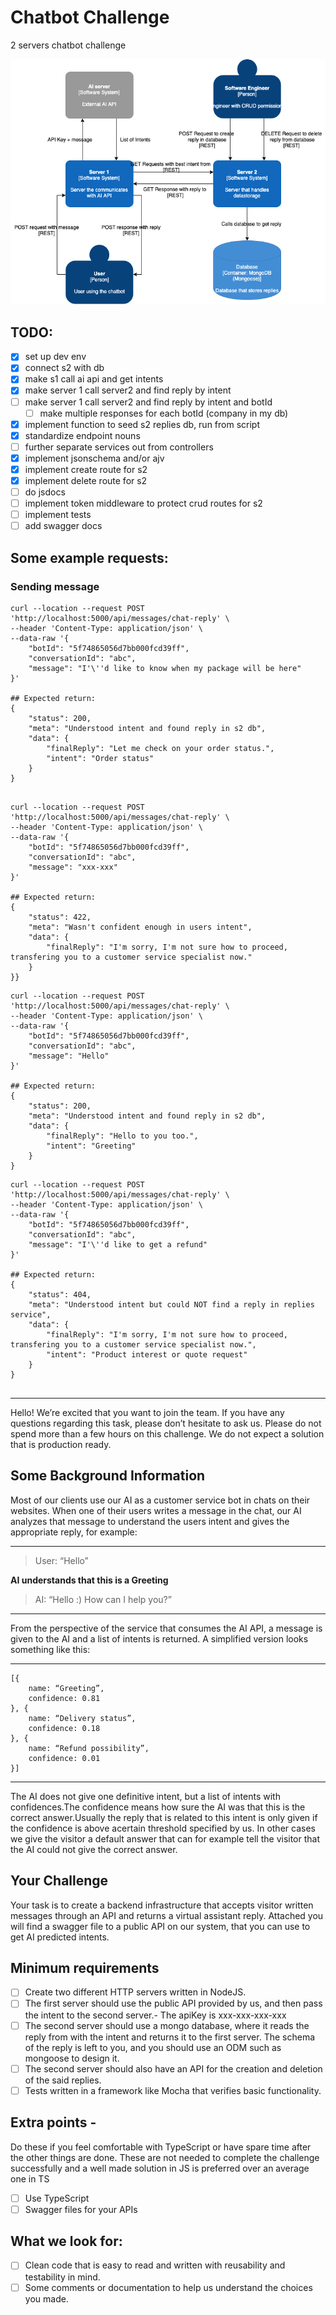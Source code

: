 # Chatbot Challenge
2 servers chatbot challenge


![](reference/architecture.png)


## TODO:
- [x] set up dev env
- [x] connect s2 with db
- [x] make s1 call ai api and get intents
- [x] make server 1 call server2 and find reply by intent
- [ ]  make server 1 call server2 and find reply by intent and botId
	- [ ] make multiple responses for each botId (company in my db)
- [x] implement function to seed s2 replies db, run from script
- [x] standardize endpoint nouns
- [ ] further separate services out from controllers
- [x] implement jsonschema and/or ajv
- [x] implement create route for s2
- [x]  implement delete route for s2
- [ ]  do jsdocs
- [ ] implement token middleware to protect crud routes for s2
- [ ] implement tests
- [ ] add swagger docs

## Some example requests:
### Sending message
```
curl --location --request POST 'http://localhost:5000/api/messages/chat-reply' \
--header 'Content-Type: application/json' \
--data-raw '{
    "botId": "5f74865056d7bb000fcd39ff",
    "conversationId": "abc",
    "message": "I'\''d like to know when my package will be here"
}'

## Expected return:
{
    "status": 200,
    "meta": "Understood intent and found reply in s2 db",
    "data": {
        "finalReply": "Let me check on your order status.",
        "intent": "Order status"
    }
}


```


```
curl --location --request POST 'http://localhost:5000/api/messages/chat-reply' \
--header 'Content-Type: application/json' \
--data-raw '{
    "botId": "5f74865056d7bb000fcd39ff",
    "conversationId": "abc",
    "message": "xxx-xxx"
}'

## Expected return:
{
    "status": 422,
    "meta": "Wasn't confident enough in users intent",
    "data": {
        "finalReply": "I'm sorry, I'm not sure how to proceed, transfering you to a customer service specialist now."
    }
}}

```
```
curl --location --request POST 'http://localhost:5000/api/messages/chat-reply' \
--header 'Content-Type: application/json' \
--data-raw '{
    "botId": "5f74865056d7bb000fcd39ff",
    "conversationId": "abc",
    "message": "Hello"
}'

## Expected return:
{
    "status": 200,
    "meta": "Understood intent and found reply in s2 db",
    "data": {
        "finalReply": "Hello to you too.",
        "intent": "Greeting"
    }
}

```
```
curl --location --request POST 'http://localhost:5000/api/messages/chat-reply' \
--header 'Content-Type: application/json' \
--data-raw '{
    "botId": "5f74865056d7bb000fcd39ff",
    "conversationId": "abc",
    "message": "I'\''d like to get a refund"
}'

## Expected return:
{
    "status": 404,
    "meta": "Understood intent but could NOT find a reply in replies service",
    "data": {
        "finalReply": "I'm sorry, I'm not sure how to proceed, transfering you to a customer service specialist now.",
        "intent": "Product interest or quote request"
    }
}


```

- - - -
Hello! We’re excited that you want to join the team.
If you have any questions regarding this task, please don’t hesitate to ask us.
Please do not spend more than a few hours on this challenge. We do not expect a solution that is production ready.

## Some Background Information

Most of our clients use our AI as a customer service bot in chats on their websites.
When one of their users writes a message in the chat, our AI analyzes that message to understand the users intent and gives the appropriate reply, for example:

- - - -
> User: “Hello”

**AI understands that this is a Greeting**

> AI: “Hello :) How can I help you?”
- - - -

From the perspective of the service that consumes the AI API, a message is given to the AI and a list of intents is returned. A simplified version looks something like this:

- - - -
```
[{
	name: “Greeting”,
	confidence: 0.81
}, {
	name: “Delivery status”,
	confidence: 0.18
}, {
	name: “Refund possibility”,
	confidence: 0.01
}]
```
- - - -

The AI does not give one definitive intent, but a list of intents with confidences.The confidence means how sure the AI was that this is the correct answer.Usually the reply that is related to this intent is only given if the confidence is above acertain threshold specified by us. In other cases we give the visitor a default answer that can for example tell the visitor that the AI could not give the correct answer.

## Your Challenge

Your task is to create a backend infrastructure that accepts visitor written messages through an API and returns a virtual assistant reply. Attached you will find a swagger file to a public API on our system, that you can use to get AI predicted intents.

## Minimum requirements
- [ ] Create two different HTTP servers written in NodeJS.
- [ ] The first server should use the public API provided by us, and then pass the intent to the second server.- The apiKey is xxx-xxx-xxx-xxx
- [ ] The second server should use a mongo database, where it reads the reply from with the intent and returns it to the first server. The schema of the reply is left to you, and you should use an ODM such as mongoose to design it.
- [ ] The second server should also have an API for the creation and deletion of the said replies.
- [ ] Tests written in a framework like Mocha that verifies basic functionality.

## Extra points -
Do these if you feel comfortable with TypeScript or have spare time after the other things are done. These are not needed to complete the challenge successfully and a well made solution in JS is preferred over an average one in TS
- [ ] Use TypeScript
- [ ] Swagger files for your APIs

## What we look for:
- [ ] Clean code that is easy to read and written with reusability and testability in mind.
- [ ] Some comments or documentation to help us understand the choices you made.
